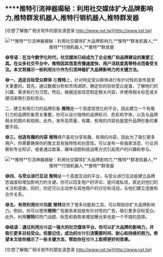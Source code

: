 ## ****推特**引流神器揭秘：利用社交媒体扩大品牌影响力,**推特**群发机器人,**推特**行销机器人,**推特**群发器**

[😍想了解推广相关软件的朋友请登录 http://www.vst.tw](http://www.vst.tw)

 <center><img src="https://vst.tw/MP4/tuiguang/png/1.png" alt="**推特**引流神器揭秘：利用社交媒体扩大品牌影响力,**推特**群发机器人,**推特**行销机器人,**推特**群发器"></center>

**😄导语：在当今数字化时代，社交媒体已经成为了企业推广和品牌建设的重要工具。在众多社交平台中，**推特**因其信息传播速度快、用户活跃度高等特点而备受关注。本文将揭示一些利用**推特**作为引流神器扩大品牌影响力的关键方法。**

**😄一、选定目标受众群体**
在**推特**上，针对特定受众群体进行有针对性的宣传是至关重要的。首先，通过数据分析和市场调研，确定你的目标受众是谁，了解他们的兴趣、需求和行为习惯。然后，根据这些信息制定相关内容，并使用相关标签或关键词来吸引目标受众。

二、建立有吸引力的品牌形象
**推特**是一个高度视觉化的平台，因此建立一个有吸引力的品牌形象至关重要。你可以设计独特的品牌标识、色彩和字体，以及与品牌相关的图片和视频。此外，发布高质量、有趣、有用的内容也是提升品牌形象的重要手段。

**😄三、创造有趣的内容**
**推特**用户喜欢分享有趣、有用的内容，因此为了吸引更多用户，你需要确保你的推文具有独特性和创意性。可以发布一些独家消息、行业洞察和专业知识，或者通过故事、趣味话题和挑战等方式引起用户的兴趣和参与。

 <center><img src="https://vst.tw/MP4/tuiguang/png/4.png" alt="**推特**引流神器揭秘：利用社交媒体扩大品牌影响力,**推特**群发机器人,**推特**行销机器人,**推特**群发器"></center>

**😄四、与受众进行互动**
**推特**是一个高度互动的平台，与受众进行互动是建立品牌忠诚度和增加影响力的关键。你可以回复用户的评论、提问或私信，表达对他们的关注和感谢。同时，你还可以主动参与其他用户的讨论和活动，与他们建立连接和合作关系。

**😄五、有效利用**推特**功能**
**推特**提供了很多功能和工具，可以帮助你扩大品牌影响力。例如，你可以使用**推特**广告服务来投放有针对性的广告，吸引更多目标受众。此外，利用**推特**的热门话题、标签和趋势来增加曝光率也是一个不错的选择。

**😄结语：通过利用**推特**这一强大的社交媒体平台，你可以扩大品牌的影响力，并吸引更多目标受众。但要记住，成功的**推特**引流需要时间、耐心和持续的努力。希望本文给你揭示了一些关键方法，帮助你在**推特**上取得更好的效果。**

[😍想了解推广相关软件的朋友请登录 http://www.vst.tw](http://www.vst.tw)




